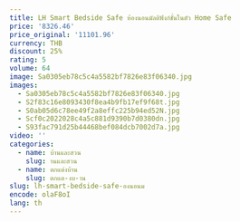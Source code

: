 ```yaml
---
title: LH Smart Bedside Safe ห้องนอนมัลติฟังก์ชั่นในตัว Home Safe
price: '8326.46'
price_original: '11101.96'
currency: THB
discount: 25%
rating: 5
volume: 64
image: Sa0305eb78c5c4a5582bf7826e83f06340.jpg
images:
  - Sa0305eb78c5c4a5582bf7826e83f06340.jpg
  - S2f83c16e8093430f8ea4b9fb17ef9f68t.jpg
  - S0ab05d6c78ee49f2a8effc225b94ed52N.jpg
  - Scf0c2022028c4a5c881d9390b7d0380dn.jpg
  - S93fac791d25b44468bef084dcb7002d7a.jpg
video: ''
categories:
  - name: บ้านและสวน
    slug: านและสวน
  - name: ตกแต่งบ้าน
    slug: ตกแต-งบ-าน
slug: lh-smart-bedside-safe-องนอนม
encode: olaF8oI
lang: th
---
```

  